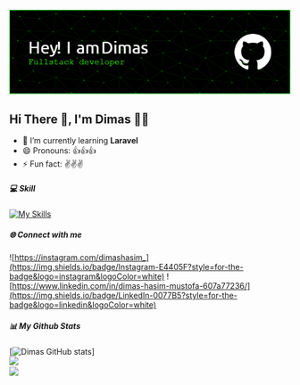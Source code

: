 ![Dimas Hasim Mustofa](img/github-header-1.png)

## Hi There 👋, I'm Dimas 👨‍💻

- 🌱 I’m currently learning **Laravel**
- 😄 Pronouns: 👍👍👍
- ⚡ Fun fact: ✌️✌️✌️
  <br/>

##### 💻 Skill

[![My Skills](https://skillicons.dev/icons?i=html,css,js,php,python,bootstrap,tailwind,react,laravel&theme=dark)](https://skillicons.dev)
<br/>

<!--
<img src="https://img.shields.io/badge/HTML5-E34F26?style=for-the-badge&logo=html5&logoColor=white" />

<img src="https://img.shields.io/badge/CSS3-1572B6?style=for-the-badge&logo=css3&logoColor=white" />

<img src="https://img.shields.io/badge/JavaScript-323330?style=for-the-badge&logo=javascript&logoColor=F7DF1E" />

<img src="https://img.shields.io/badge/PHP-777BB4?style=for-the-badge&logo=php&logoColor=white" />

<img src="https://img.shields.io/badge/Python-FFD43B?style=for-the-badge&logo=python&logoColor=blue" />

<img src="https://img.shields.io/badge/Bootstrap-563D7C?style=for-the-badge&logo=bootstrap&logoColor=white" />

<img src="https://img.shields.io/badge/Tailwind_CSS-38B2AC?style=for-the-badge&logo=tailwind-css&logoColor=white" />

<img src="https://img.shields.io/badge/React-20232A?style=for-the-badge&logo=react&logoColor=61DAFB" />

<img src="https://img.shields.io/badge/Laravel-FF2D20?style=for-the-badge&logo=laravel&logoColor=white" />

-->

##### 🌐 Connect with me

![https://instagram.com/dimashasim_](https://img.shields.io/badge/Instagram-E4405F?style=for-the-badge&logo=instagram&logoColor=white) ![https://www.linkedin.com/in/dimas-hasim-mustofa-607a77236/](https://img.shields.io/badge/LinkedIn-0077B5?style=for-the-badge&logo=linkedin&logoColor=white)
<br/>

##### 📊 My Github Stats

[![Dimas GitHub stats](https://github-readme-stats.vercel.app/api?username=saitampool&show_icons=true&theme=merko)]<br/>
![](https://nirzak-streak-stats.vercel.app/?user=Saitampool&theme=vision-friendly-dark&hide_border=false)<br/>
![](https://github-readme-stats.vercel.app/api/top-langs/?username=Saitampool&theme=vision-friendly-dark&hide_border=false&include_all_commits=true&count_private=false&layout=compact)
